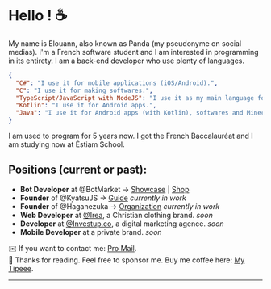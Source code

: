 # Hello ! :coffee:

My name is Elouann, also known as Panda (my pseudonyme on social medias).
I'm a French software student and I am interested in programming in its entirety. I am a back-end developer who use plenty of languages.
```json
{
  "C#": "I use it for mobile applications (iOS/Android).",
  "C": "I use it for making softwares.",
  "TypeScript/JavaScript with NodeJS": "I use it as my main language for back-end and server-side programming.",
  "Kotlin": "I use it for Android apps.",
  "Java": "I use it for Android apps (with Kotlin), softwares and Minecraft mods.",
}
```
I am used to program for 5 years now. I got the French Baccalauréat and I am studying now at Éstiam School.

Positions (current or past):
---
- **Bot Developer** at @BotMarket → [Showcase](https://www.botmarket.ovh/) | [Shop](https://customers.botmarket.ovh/)
- **Founder** of @KyatsuJS → [Guide](https://kyatsujs.gitbook.io/guide/) *currently in work*
- **Founder** of @Haganezuka → [Organization](https://github.com/HaganezukaBot) *currently in work*
- **Web Developer** at [@Irea](https://www.instagram.com/irea.clo/), a Christian clothing brand. *soon*
- **Developer** at [@Investup.co](https://www.instagram.com/investup.co/), a digital marketing agence. *soon*
- **Mobile Developer** at a private brand. *soon*

✉️ If you want to contact me: [Pro Mail](panda@botmarket.ovh).<br>
💖 Thanks for reading. Feel free to sponsor me. Buy me coffee here: [My Tipeee](https://tipeee.com/elouannh).

---

<img src="https://komarev.com/ghpvc/?username=PxndxDev&style=flat-square&color=blue" alt=""/>
